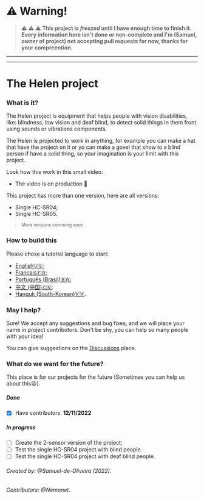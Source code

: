 # :warning: Warning!

> :warning: :warning: :warning: **This project is *freezed* until I have enough time to finish it. Every information here isn't done or non-complete and I'm (Samuel, owner of project) not accepting pull requests for now, thanks for your compreention.**

---

---

# The Helen project
### What is it?
The Helen project is equipment that helps people with vision
disabilities, like: blindness, low vision and deaf blind, to detect solid things in them front using sounds or vibrations components.

The Helen is projected to work in anything, for example you can make a hat that have the project on it or yo can make a govel that show to a blind person if have a solid thing, so your imagination is your limit with this project.

Look how this work in this small video:

- The video is on production :construction:

This project has more than one version, here are all versions:

- Single HC-SR04;
- Single HC-SR05.

> <small>More versions comming soon.</small>

### How to build this
Please chose a tutorial language to start:

- [English:us:](Tutorial/README.md);
- [Français:fr:](Tutorial/LIT-MOI.md);
- [Português (Brasil):brazil:](Tutorial/LEIA-ME-br.md);
- [中文 (中国):cn:](Tutorial/自述文件.md);
- [Hanguk (South-Korean):kr:](Tutorial/읽어보기.md). 

### May I help?
Sure! We accept any suggestions and bug fixes, and we will place your name
in project contributors. Don't be shy, you can help so many people with
your idea!

You can give suggestions on the [Discussions](https://github.com/Samuel-de-Oliveira/Helen/discussions) place.

### What do we want for the future?
This place is for our projects for the future (Sometimes you can help us
about this:smiley:).

##### **Done**
* [x] Have contributors. **12/11/2022**

##### **In progress**
* [ ] Create the 2-sensor version of the project;
* [ ] Test the single HC-SR04 project with blind people.
* [ ] Test the single HC-SR04 project with deaf blind people.

###### Created by: @Samuel-de-Oliveira (2022).
###### Contributors: @Nemonet.
